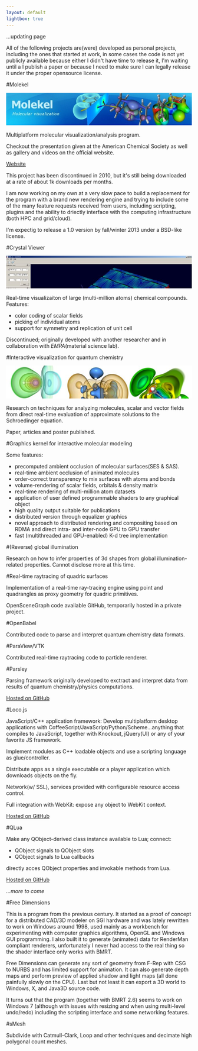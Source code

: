 ```yaml
---
layout: default
lightbox: true
---
```


...updating page

All of the following projects are(were) developed as personal projects, including the
ones that started at work, in some cases the code is not yet publicly available
because either I didn't have time to release it, I'm waiting until a I publish a paper or 
because I need to make sure I can legally release it under the proper opensource license. 

#Molekel

![](pics/molekel/banner.jpg)

Multiplatform molecular visualization/analysis program.

Checkout the presentation given at the American Chemical Society as well as gallery and videos on the official website.

[Website](http://molekel.cscs.ch)

This project has been discontinued in 2010, but it's still being downloaded at
a rate of about 1k downloads per months.

I am now working on my own at a very slow pace to build a replacement for the program with a
brand new rendering engine and trying to include some of the many feature requests received
from users, including scripting, plugins and the ability to driectly interface with the computing infrastructure (both HPC and grid/cloud).

I'm expectig to release a 1.0 version by fall/winter 2013 under a BSD-like license.

#Crystal Viewer

![](pics/crystal_viewer/banner.jpg)

Real-time visualizaiton of large (multi-million atoms) chemical compounds.
Features:
* color coding of scalar fields
* picking of individual atoms
* support for symmetry and replication of unit cell 

Discontinued; originally developed with another researcher and in collaboration with 
_EMPA_(material science lab).

#Interactive visualization for quantum chemistry

![](pics/funorbitals/banner.jpg)

Research on techniques for analyzing molecules, scalar and vector fields from direct
real-time evaluation of approximate solutions to the Schroedinger equation.

Paper, articles and poster published.

#Graphics kernel for interactive molecular modeling

Some features:

* precomputed ambient occlusion of molecular surfaces(SES & SAS).
* real-time ambient occlusion of animated molecules
* order-correct transparency to mix surfaces with atoms and bonds
* volume-rendering of scalar fields, orbitals & density matrix
* real-time rendering of multi-million atom datasets 
* application of user defined programmable shaders to any graphical object
* high quality output suitable for publications
* distributed version through equalizer graphics
* novel approach to distributed rendering and compositing based on RDMA and
  direct intra- and inter-node GPU to GPU transfer
* fast (multithreaded and GPU-enabled) K-d tree implementation 

#(Reverse) global illumination

Research on how to infer properties of 3d shapes from global illumination-related properties.
Cannot disclose more at this time. 

#Real-time raytracing of quadric surfaces

Implementation of a real-time ray-tracing engine using point and quadrangles
as proxy geometry for quadric primitives.

OpenSceneGraph code available GitHub, temporarily hosted in a private project.

#OpenBabel

Contributed code to parse and interpret quantum chemistry data formats.

#ParaView/VTK

Contributed real-time raytracing code to particle renderer. 

#Parsley

Parsing framework originally developed to exctract and interpret data from results
of quantum chemistry/physics computations.

[Hosted on GitHub](http://github.com/candycode/parsley)

#Loco.js

JavaScript/C++ application framework: Develop multiplatform desktop applications
with CoffeeScript/JavaScript/Python/Scheme...anything that compiles to
JavaScript, together with Knockout, jQuery(UI) or any of your favorite JS framework.

Implement modules as C++ loadable objects and use a scripting language as glue/controller.

Distribute apps as a single executable or a player application which downloads
objects on the fly.

Network(w/ SSL), services provided with configurable resource access control.

Full integration with WebKit: expose any object to WebKit context.

[Hosted on GitHub](http://locojs.net)

#QLua

Make any QObject-derived class instance available to Lua; connect:

* QObject signals to QObject slots
* QObject signals to Lua callbacks

directly acces QObject properties and invokable methods from Lua.

[Hosted on GitHub](http://github.com/candycode/qlua)

_...more to come_



#Free Dimensions

This is a program from the previous century. It started as  a proof of concept for a distributed CAD/3D modeler on SGI hardware and was lately rewritten to work on Windows around 1998, used mainly as a workbench for experimenting with computer graphics algorithms, OpenGL and Windows GUI programming. I also built it to generate (animated) data for RenderMan compliant renderers, unfortunately I never had access to the real thing so the shader interface only works with BMRT.

Free Dimensions can generate any sort of geometry from F-Rep with CSG to NURBS and has limited support for animation. It can also generate depth maps and perform preview of applied shadow and light maps (all done painfully slowly on the CPU). Last but not least it can export a 3D world to Windows, X, and Java3D source code.

It turns out that the program (together with BMRT 2.6) seems to work on Windows 7 (although with issues with resizing and when using multi-level undo/redo) including the scripting interface and some networking features.

#sMesh

Subdivide with Catmull-Clark, Loop and other techniques and decimate high polygonal count
meshes.



